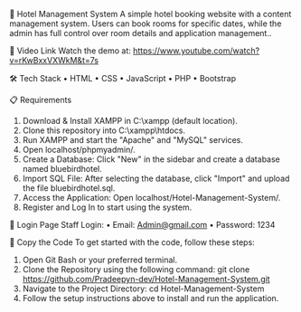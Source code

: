 🏨 Hotel Management System
A simple hotel booking website with a content management system. Users can book rooms for specific dates, while the admin has full control over room details and application management..

🎥 Video Link
Watch the demo at: https://www.youtube.com/watch?v=rKwBxxVXWkM&t=7s

🛠️ Tech Stack
•	HTML
•	CSS
•	JavaScript
•	PHP
•	Bootstrap

📋 Requirements
1.	Download & Install XAMPP in C:\xampp (default location).
2.	Clone this repository into C:\xampp\htdocs.
3.	Run XAMPP and start the "Apache" and "MySQL" services.
4.	Open localhost/phpmyadmin/.
5.	Create a Database: Click "New" in the sidebar and create a database named bluebirdhotel.
6.	Import SQL File: After selecting the database, click "Import" and upload the file bluebirdhotel.sql.
7.	Access the Application: Open localhost/Hotel-Management-System/.
8.	Register and Log In to start using the system.

🔑 Login Page
Staff Login:
•	Email: Admin@gmail.com
•	Password: 1234

📂 Copy the Code
To get started with the code, follow these steps:
1.	Open Git Bash or your preferred terminal.
2.	Clone the Repository using the following command:
git clone https://github.com/Pradeepyn-dev/Hotel-Management-System.git
3.	Navigate to the Project Directory:
cd Hotel-Management-System
4.	Follow the setup instructions above to install and run the application.

